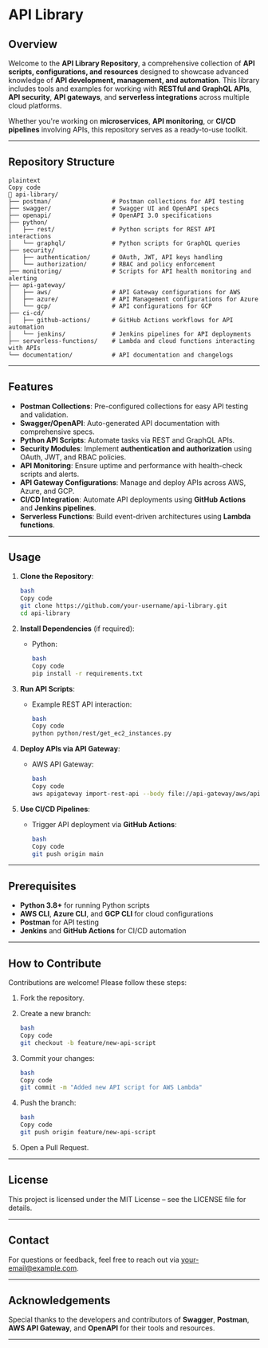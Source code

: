 # **API Library**

## **Overview**

Welcome to the **API Library Repository**, a comprehensive collection of **API scripts, configurations, and resources** designed to showcase advanced knowledge of **API development, management, and automation**. This library includes tools and examples for working with **RESTful and GraphQL APIs**, **API security**, **API gateways**, and **serverless integrations** across multiple cloud platforms.

Whether you're working on **microservices**, **API monitoring**, or **CI/CD pipelines** involving APIs, this repository serves as a ready-to-use toolkit.

---

## **Repository Structure**

```
plaintext
Copy code
📂 api-library/
├── postman/                 # Postman collections for API testing
├── swagger/                 # Swagger UI and OpenAPI specs
├── openapi/                 # OpenAPI 3.0 specifications
├── python/
│   ├── rest/                # Python scripts for REST API interactions
│   └── graphql/             # Python scripts for GraphQL queries
├── security/
│   ├── authentication/      # OAuth, JWT, API keys handling
│   └── authorization/       # RBAC and policy enforcement
├── monitoring/              # Scripts for API health monitoring and alerting
├── api-gateway/
│   ├── aws/                 # API Gateway configurations for AWS
│   ├── azure/               # API Management configurations for Azure
│   └── gcp/                 # API configurations for GCP
├── ci-cd/
│   ├── github-actions/      # GitHub Actions workflows for API automation
│   └── jenkins/             # Jenkins pipelines for API deployments
├── serverless-functions/    # Lambda and cloud functions interacting with APIs
└── documentation/           # API documentation and changelogs

```

---

## **Features**

- **Postman Collections**: Pre-configured collections for easy API testing and validation.
- **Swagger/OpenAPI**: Auto-generated API documentation with comprehensive specs.
- **Python API Scripts**: Automate tasks via REST and GraphQL APIs.
- **Security Modules**: Implement **authentication and authorization** using OAuth, JWT, and RBAC policies.
- **API Monitoring**: Ensure uptime and performance with health-check scripts and alerts.
- **API Gateway Configurations**: Manage and deploy APIs across AWS, Azure, and GCP.
- **CI/CD Integration**: Automate API deployments using **GitHub Actions** and **Jenkins pipelines**.
- **Serverless Functions**: Build event-driven architectures using **Lambda functions**.

---

## **Usage**

1. **Clone the Repository**:
    
    ```bash
    bash
    Copy code
    git clone https://github.com/your-username/api-library.git
    cd api-library
    
    ```
    
2. **Install Dependencies** (if required):
    - Python:
        
        ```bash
        bash
        Copy code
        pip install -r requirements.txt
        
        ```
        
3. **Run API Scripts**:
    - Example REST API interaction:
        
        ```bash
        bash
        Copy code
        python python/rest/get_ec2_instances.py
        
        ```
        
4. **Deploy APIs via API Gateway**:
    - AWS API Gateway:
        
        ```bash
        bash
        Copy code
        aws apigateway import-rest-api --body file://api-gateway/aws/api_gateway_config.json
        
        ```
        
5. **Use CI/CD Pipelines**:
    - Trigger API deployment via **GitHub Actions**:
        
        ```bash
        bash
        Copy code
        git push origin main
        
        ```
        

---

## **Prerequisites**

- **Python 3.8+** for running Python scripts
- **AWS CLI**, **Azure CLI**, and **GCP CLI** for cloud configurations
- **Postman** for API testing
- **Jenkins** and **GitHub Actions** for CI/CD automation

---

## **How to Contribute**

Contributions are welcome! Please follow these steps:

1. Fork the repository.
2. Create a new branch:
    
    ```bash
    bash
    Copy code
    git checkout -b feature/new-api-script
    
    ```
    
3. Commit your changes:
    
    ```bash
    bash
    Copy code
    git commit -m "Added new API script for AWS Lambda"
    
    ```
    
4. Push the branch:
    
    ```bash
    bash
    Copy code
    git push origin feature/new-api-script
    
    ```
    
5. Open a Pull Request.

---

## **License**

This project is licensed under the MIT License – see the LICENSE file for details.

---

## **Contact**

For questions or feedback, feel free to reach out via your-email@example.com.

---

## **Acknowledgements**

Special thanks to the developers and contributors of **Swagger**, **Postman**, **AWS API Gateway**, and **OpenAPI** for their tools and resources.

---
